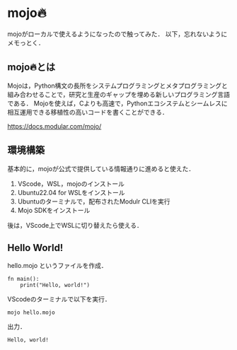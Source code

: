# mojo🔥

mojoがローカルで使えるようになったので触ってみた．
以下，忘れないようにメモっとく．

## mojo🔥とは

Mojoは，Python構文の長所をシステムプログラミングとメタプログラミングと組み合わせることで，研究と生産のギャップを埋める新しいプログラミング言語である．
Mojoを使えば，Cよりも高速で，Pythonエコシステムとシームレスに相互運用できる移植性の高いコードを書くことができる．

<https://docs.modular.com/mojo/>


## 環境構築

基本的に，mojoが公式で提供している情報通りに進めると使えた．

1. VScode，WSL，mojoのインストール
2. Ubuntu22.04 for WSLをインストール
3. Ubuntuのターミナルで，配布されたModulr CLIを実行
4. Mojo SDKをインストール

後は，VScode上でWSLに切り替えたら使える．

## Hello World!

hello.mojo というファイルを作成．

    fn main():
        print("Hello, world!")

VScodeのターミナルで以下を実行．

    mojo hello.mojo

出力．

    Hello, world!
